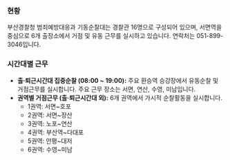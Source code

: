 ### 현황

부산경찰청 범죄예방대응과 기동순찰대는 경찰관 16명으로 구성되어 있으며, 서면역을 중심으로 6개 출장소에서 거점 및 유동 근무를 실시하고 있습니다. 연락처는 051-899-3046입니다.

### 시간대별 근무

- **출·퇴근시간대 집중순찰 (08:00 ~ 19:00):** 주요 환승역 승강장에서 유동순찰 및 거점근무를 실시합니다. 주요 근무 장소는 서면, 연산, 수영, 미남입니다.
- **권역별 거점근무 (출·퇴근시간대 외):** 6개 권역에서 가시적 순찰활동을 실시합니다.
  - 1권역: 서면~호포
  - 2권역: 서면~장산
  - 3권역: 노포~연산
  - 4권역: 부산역~다대포
  - 5권역: 안평~대저
  - 6권역: 수영~미남